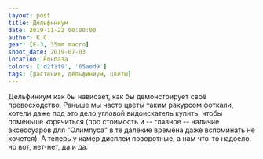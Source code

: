 ```yaml
---
layout: post
title: Дельфиниум
date: 2019-11-22 00:00:00
author: К.С.
gear: [E-3, 35mm macro]
shoot_date: 2019-07-03
location: Ёльбаза
colors: ['d2f1f9', '65aed9']
tags: [растения, дельфиниум, цветы]
---
```

Дельфиниум как бы нависает, как бы демонстрирует своё превосходство. Раньше мы часто цветы таким ракурсом фоткали, хотели даже под это дело угловой видоискатель купить, чтобы поменьше корячиться (про стоимость и -- главное -- наличие аксессуаров для "Олимпуса" в те далёкие времена даже вспоминать не хочется). А теперь у камер дисплеи поворотные, а нам что-то надоело, но вот, нет-нет, да и да.
